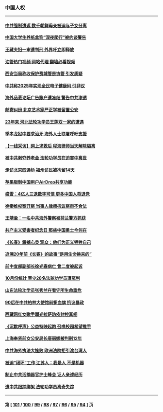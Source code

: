 ### 中国人权
---
#### [中共强制遣返 数千朝鲜母亲被迫与子女分离](../../pages/ncid278/n13864741.md?11130045) 
#### [中国大学生养纸盒狗“深夜爬行”被约谈警告](../../pages/ncid278/n13864617.md?11130045) 
#### [王藏夫妇一审遭判刑 外界吁立即释放](../../pages/ncid278/n13864583.md?11130045) 
#### [油管热门视频 网站代理 翻墙必看视频](http://150.230.27.170:81/youtube.html?11130045)
#### [西安当局称收保护费城管是协管 引发质疑](../../pages/ncid278/n13864581.md?11130045) 
#### [中共称2025年实现全民电子健康码 引非议](../../pages/ncid278/n13864438.md?11130045) 
#### [海外品葱论坛广告账户遭冻结 警告中共渗透](../../pages/ncid278/n13862891.md?11130045) 
#### [邮寄纠纷 北京艺术家严正学被留置公安](../../pages/ncid278/n13864243.md?11130045) 
#### [23年来 河北法轮功学员王莲双一家的遭遇](../../pages/ncid278/n13863330.md?11130045) 
#### [季孝龙狱中要求治牙 海外人士联署呼吁支援](../../pages/ncid278/n13863777.md?11130045) 
#### [【一线采访】网上求救后 程海律师当天解除隔离](../../pages/ncid278/n13863363.md?11130045) 
#### [被中共剥夺养老金 法轮功学员在迫害中离世](../../pages/ncid278/n13861877.md?11130045) 
#### [走访北京四通桥 福州访民被拘留14天](../../pages/ncid278/n13863183.md?11130045) 
#### [苹果限制中国用户AirDrop共享功能](../../pages/ncid278/n13863173.md?11130045) 
#### [盛雪：4亿人三退数字可信 更多中国人将退党](../../pages/ncid278/n13862928.md?11130045) 
#### [徐秦维权案开庭 当事人律师抗议庭审不合法](../../pages/ncid278/n13862632.md?11130045) 
#### [王靖渝：一名中共海外警察被荷兰警方抓获](../../pages/ncid278/n13862163.md?11130045) 
#### [共产主义受害者纪念日 那些中国勇士今何在](../../pages/ncid278/n13861994.md?11130045) 
#### [《长春》震撼心灵 观众：他们为正义牺牲自己](../../pages/ncid278/n13852078.md?11130045) 
#### [追溯20年前《长春》的故事“是用生命换来的”](../../pages/ncid278/n13851645.md?11130045) 
#### [前中宣部副部长徐光春病亡 曾二度被起诉](../../pages/ncid278/n13857638.md?11130045) 
#### [10月份统计 至少28名法轮功学员遭冤判](../../pages/ncid278/n13861128.md?11130045) 
#### [山东法轮功学员张秀兰在看守所生命垂危](../../pages/ncid278/n13860281.md?11130045) 
#### [90后在中共柏林大使馆前撕血旗 抗议暴政](../../pages/ncid278/n13860258.md?11130045) 
#### [西藏网红女歌手曝光拉萨防疫封控真相](../../pages/ncid278/n13860022.md?11130045) 
#### [《沉默呼声》公益特映起跑  召唤校园希望推手](../../pages/ncid278/n13859756.md?11130045) 
#### [上海奉贤前女公安局长唐丽娜被判刑12年](../../pages/ncid278/n13859528.md?11130045) 
#### [中共海外执法大挫败 欧洲法院拒引渡台湾人](../../pages/ncid278/n13859684.md?11130045) 
#### [被迫“闭环”工作 江苏人：我是人 不是机器](../../pages/ncid278/n13859052.md?11130045) 
#### [制止中共活摘器官护士峰会 证人亲述经历](../../pages/ncid278/n13859007.md?11130045) 
#### [遭中共跟踪绑架 法轮功学员离奇失踪](../../pages/ncid278/n13856504.md?11130045) 

---
#### 第 [ [101](./101.md?11130045) / [100](./100.md?11130045) / [99](./99.md?11130045) / [98](./98.md?11130045) / [97](./97.md?11130045) / [96](./96.md?11130045) / [95](./95.md?11130045) / [94](./94.md?11130045) ] 页
